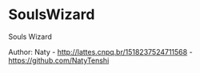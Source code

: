 # SoulsWizard
Souls Wizard

Author: Naty - http://lattes.cnpq.br/1518237524711568 - https://github.com/NatyTenshi

